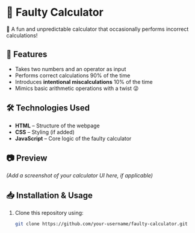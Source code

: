 # 🧮 Faulty Calculator

🚀 A fun and unpredictable calculator that occasionally performs incorrect calculations!  

## 📌 Features

- Takes two numbers and an operator as input  
- Performs correct calculations 90% of the time  
- Introduces **intentional miscalculations** 10% of the time  
- Mimics basic arithmetic operations with a twist 😜  

## 🛠️ Technologies Used

- **HTML** – Structure of the webpage  
- **CSS** – Styling (if added)  
- **JavaScript** – Core logic of the faulty calculator  

## 📷 Preview

*(Add a screenshot of your calculator UI here, if applicable)*  

## 📥 Installation & Usage

1. Clone this repository using:  
   ```bash
   git clone https://github.com/your-username/faulty-calculator.git
